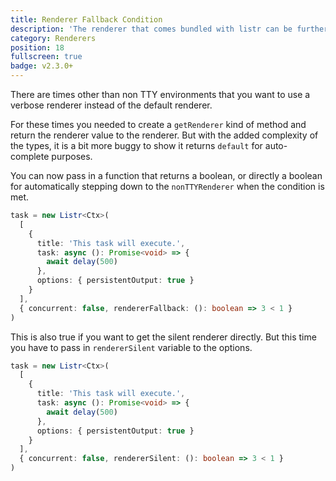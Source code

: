 ```yaml
---
title: Renderer Fallback Condition
description: 'The renderer that comes bundled with listr can be further customized.'
category: Renderers
position: 18
fullscreen: true
badge: v2.3.0+
---
```


There are times other than non TTY environments that you want to use a verbose renderer instead of the default renderer.

For these times you needed to create a `getRenderer` kind of method and return the renderer value to the renderer. But with the added complexity of the types, it is a bit more buggy to show it returns `default` for auto-complete purposes.

You can now pass in a function that returns a boolean, or directly a boolean for automatically stepping down to the `nonTTYRenderer` when the condition is met.

```typescript
task = new Listr<Ctx>(
  [
    {
      title: 'This task will execute.',
      task: async (): Promise<void> => {
        await delay(500)
      },
      options: { persistentOutput: true }
    }
  ],
  { concurrent: false, rendererFallback: (): boolean => 3 < 1 }
)
```

This is also true if you want to get the silent renderer directly. But this time you have to pass in `rendererSilent` variable to the options.

```typescript
task = new Listr<Ctx>(
  [
    {
      title: 'This task will execute.',
      task: async (): Promise<void> => {
        await delay(500)
      },
      options: { persistentOutput: true }
    }
  ],
  { concurrent: false, rendererSilent: (): boolean => 3 < 1 }
)
```

<ExampleAlert :example="{ link: 'https://github.com/cenk1cenk2/listr2/tree/master/examples/renderer-fallback.example.ts', name: 'examples section' }"></ExampleAlert>
